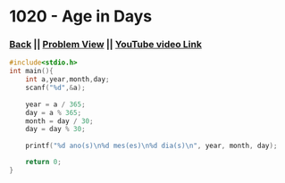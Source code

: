 # 1020 - Age in Days

### [Back](./..) || [Problem View](https://judge.beecrowd.com/en/problems/view/1020) || [YouTube video Link](https://www.youtube.com/watch?v=aD2GrzzV4j4)

```c
#include<stdio.h>
int main(){
    int a,year,month,day;
    scanf("%d",&a);
    
    year = a / 365;
    day = a % 365;
    month = day / 30;
    day = day % 30;
    
    printf("%d ano(s)\n%d mes(es)\n%d dia(s)\n", year, month, day);

    return 0;
}
```
